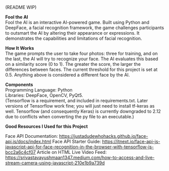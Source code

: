 (README WIP)

**Fool the AI**  
Fool the AI is an interactive AI-powered game. Built using Python and DeepFace, a facial recognition framework, the game challenges participants to outsmart the AI by altering their appearance or expressions. It demonstrates the capabilities and limitations of facial recognition.  

**How It Works**    
The game prompts the user to take four photos: three for training, and on the last, the AI will try to recognize your face. The AI evaluates this based on a similarity score (0 to 1). The greater the score, the larger the differences between faces. The current threshold for this project is set at 0.5. Anything above is considered a different face by the AI.  

**Components**  
Programming Language: Python  
Libraries: DeepFace, OpenCV, PyQt5.  
(Tensorflow is a requirement, and included in requirements.txt. Later versions of Tensorflow work fine; you will just need to install tf-keras as well. Tensorflow (and consequently Keras) is currently downgraded to 2.12 due to conflicts when converting the py file to an executable.)

**Good Resources I Used for this Project**

Face API Documentation: https://justadudewhohacks.github.io/face-api.js/docs/index.html 
Face API Starter Guide: https://itnext.io/face-api-js-javascript-api-for-face-recognition-in-the-browser-with-tensorflow-js-bcc2a6c4cf07
Article on HTML Live Video Feed: https://srivastavayushmaan1347.medium.com/how-to-access-and-live-stream-camera-using-javascript-210e1b9a739d